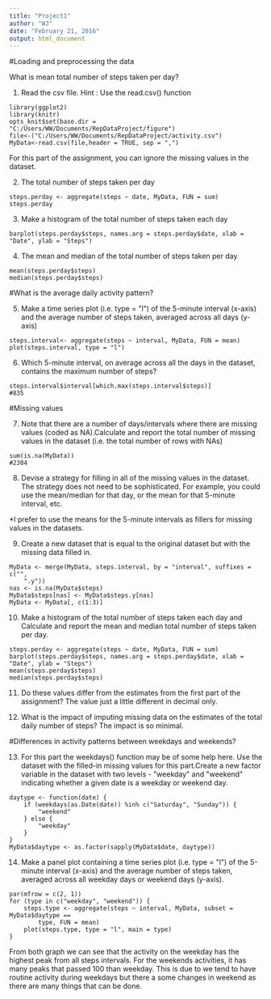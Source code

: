 ```yaml
---
title: "Project1"
author: "WJ"
date: "February 21, 2016"
output: html_document
---
```


#Loading and preprocessing the data

What is mean total number of steps taken per day?

1. Read the csv file. Hint : Use the read.csv() function
```{r}
library(ggplot2)
library(knitr)
opts_knit$set(base.dir = "C:/Users/WW/Documents/RepDataProject/figure")
file<-("C:/Users/WW/Documents/RepDataProject/activity.csv")
MyData<-read.csv(file,header = TRUE, sep = ",")
```
For this part of the assignment, you can ignore the missing values in the dataset.

2. The total number of steps taken per day
```{r}
steps.perday <- aggregate(steps ~ date, MyData, FUN = sum)
steps.perday
```

3. Make a histogram of the total number of steps taken each day
```{r}
barplot(steps.perday$steps, names.arg = steps.perday$date, xlab = "Date", ylab = "Steps")
```

4. The mean and median of the total number of steps taken per day
```{r}
mean(steps.perday$steps)
median(steps.perday$steps)
```

#What is the average daily activity pattern?

5. Make a time series plot (i.e. type = "l") of the 5-minute interval (x-axis) and the average number of steps taken, averaged across all days (y-axis)
```{r}
steps.interval<- aggregate(steps ~ interval, MyData, FUN = mean)
plot(steps.interval, type = "l")
```

6. Which 5-minute interval, on average across all the days in the dataset, contains the maximum number of steps?
```{r}
steps.interval$interval[which.max(steps.interval$steps)]
#835
```

#Missing values

7. Note that there are a number of days/intervals where there are missing values (coded as NA).Calculate and report the total number of missing values in the dataset (i.e. the total number of rows with NAs)
```{r}
sum(is.na(MyData))
#2304
```

8. Devise a strategy for filling in all of the missing values in the dataset. The strategy does not need to be sophisticated. For example, you could use the mean/median for that day, or the mean for that 5-minute interval, etc.

*I prefer to use the means for the 5-minute intervals as fillers for missing values in the datasets.

9. Create a new dataset that is equal to the original dataset but with the missing data filled in.
```{r}
MyData <- merge(MyData, steps.interval, by = "interval", suffixes = c("", 
    ".y"))
nas <- is.na(MyData$steps)
MyData$steps[nas] <- MyData$steps.y[nas]
MyData <- MyData[, c(1:3)]
```

10. Make a histogram of the total number of steps taken each day and Calculate and report the mean and median total number of steps taken per day. 
```{r}
steps.perday <- aggregate(steps ~ date, MyData, FUN = sum)
barplot(steps.perday$steps, names.arg = steps.perday$date, xlab = "Date", ylab = "Steps")
mean(steps.perday$steps)
median(steps.perday$steps)
```

11. Do these values differ from the estimates from the first part of the assignment?
The value just a little different in decimal only. 

12. What is the impact of imputing missing data on the estimates of the total daily number of steps?
The impact is so minimal.

#Differences in activity patterns between weekdays and weekends?

13. For this part the weekdays() function may be of some help here. Use the dataset with the filled-in missing values for this part.Create a new factor variable in the dataset with two levels - "weekday" and "weekend" indicating whether a given date is a weekday or weekend day.
```{r}
daytype <- function(date) {
    if (weekdays(as.Date(date)) %in% c("Saturday", "Sunday")) {
        "weekend"
    } else {
        "weekday"
    }
}
MyData$daytype <- as.factor(sapply(MyData$date, daytype))
```

14. Make a panel plot containing a time series plot (i.e. type = "l") of the 5-minute interval (x-axis) and the average number of steps taken, averaged across all weekday days or weekend days (y-axis).
```{r}
par(mfrow = c(2, 1))
for (type in c("weekday", "weekend")) {
    steps.type <- aggregate(steps ~ interval, MyData, subset = MyData$daytype == 
        type, FUN = mean)
    plot(steps.type, type = "l", main = type)
}
```

From both graph we can see that the activity on the weekday has the highest peak from all steps intervals. For the weekends activities, it has many peaks that passed 100 than weekday. This is due to we tend to have routine activity during weekdays but there a some changes in weekend as there are many things that can be done. 
